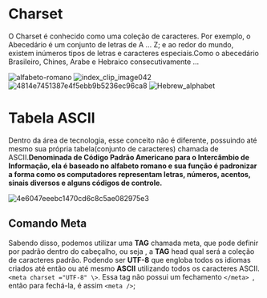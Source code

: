 # Charset
O Charset é conhecido como uma coleção de caracteres. Por exemplo, o Abecedário é um conjunto de letras de A ... Z; e ao redor do mundo, existem inúmeros tipos de letras e caracteres especiais.Como o abecedário Brasileiro, Chines, Arabe e Hebraico consecutivamente ...

![alfabeto-romano](https://github.com/Karlos-Eduardo-Mrqs/Trabalhos_Operacionais/assets/172524894/9c4e7fdb-388d-4acf-8562-e4076e4b2886)
![index_clip_image042](https://github.com/Karlos-Eduardo-Mrqs/Trabalhos_Operacionais/assets/172524894/c3b4dc79-a589-46ad-8818-80ea0b106918)
![4814e7451387e4f5ebb9b5236ec96ca8](https://github.com/Karlos-Eduardo-Mrqs/Trabalhos_Operacionais/assets/172524894/ffd1ed89-308f-4c85-8e49-c576fbd3d28d)
![Hebrew_alphabet](https://github.com/Karlos-Eduardo-Mrqs/Trabalhos_Operacionais/assets/172524894/3fc29925-d2e2-4abd-af72-abe85b85701f)

# Tabela ASCII
Dentro da área de tecnologia, esse conceito não é diferente, possuindo até mesmo sua própria tabela(conjunto de caracteres) chamada de ASCII.**Denominada de Código Padrão Americano para o Intercâmbio de Informação, ela é baseado no alfabeto romano e sua função é padronizar a forma como os computadores representam letras, números, acentos, sinais diversos e alguns códigos de controle.**

![4e6047eeebc1470cd6c8c5ae082975e3](https://github.com/Karlos-Eduardo-Mrqs/Trabalhos_Operacionais/assets/172524894/6cd28b1c-4567-4ba0-ad52-db2419d2ed29)

## Comando Meta
Sabendo disso, podemos utilizar uma **TAG** chamada meta, que pode definir por padrão dentro do cabeçalho, ou seja , a **TAG** head qual será a coleção de caracteres padrão. Podendo ser **UTF-8** que engloba todos os idiomas criados até então ou até mesmo **ASCII** utilizando todos os caracteres ASCII.`` <meta charset ="UTF-8" \> ``. Essa tag não possui um fechamento ``</meta> ``, então para fechá-la, é assim `` <meta /> ``;